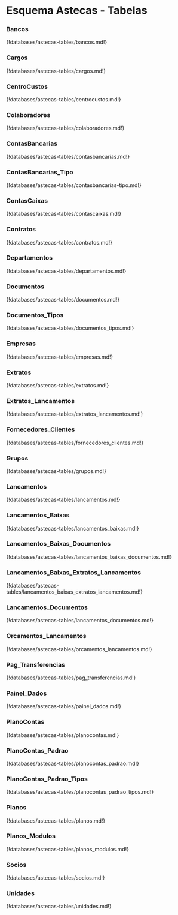 # Esquema Astecas - Tabelas
### Bancos

{!databases/astecas-tables/bancos.md!}

### Cargos

{!databases/astecas-tables/cargos.md!}

### CentroCustos

{!databases/astecas-tables/centrocustos.md!}

### Colaboradores

{!databases/astecas-tables/colaboradores.md!}

### ContasBancarias

{!databases/astecas-tables/contasbancarias.md!}

### ContasBancarias_Tipo

{!databases/astecas-tables/contasbancarias-tipo.md!}

### ContasCaixas

{!databases/astecas-tables/contascaixas.md!}

### Contratos

{!databases/astecas-tables/contratos.md!}

### Departamentos

{!databases/astecas-tables/departamentos.md!}

### Documentos

{!databases/astecas-tables/documentos.md!}

### Documentos_Tipos

{!databases/astecas-tables/documentos_tipos.md!}

### Empresas

{!databases/astecas-tables/empresas.md!}

### Extratos

{!databases/astecas-tables/extratos.md!}

### Extratos_Lancamentos

{!databases/astecas-tables/extratos_lancamentos.md!}

### Fornecedores_Clientes

{!databases/astecas-tables/fornecedores_clientes.md!}

### Grupos

{!databases/astecas-tables/grupos.md!}

### Lancamentos

{!databases/astecas-tables/lancamentos.md!}

### Lancamentos_Baixas

{!databases/astecas-tables/lancamentos_baixas.md!}

### Lancamentos_Baixas_Documentos

{!databases/astecas-tables/lancamentos_baixas_documentos.md!}

### Lancamentos_Baixas_Extratos_Lancamentos

{!databases/astecas-tables/lancamentos_baixas_extratos_lancamentos.md!}

### Lancamentos_Documentos

{!databases/astecas-tables/lancamentos_documentos.md!}

### Orcamentos_Lancamentos

{!databases/astecas-tables/orcamentos_lancamentos.md!}

### Pag_Transferencias

{!databases/astecas-tables/pag_transferencias.md!}

### Painel_Dados

{!databases/astecas-tables/painel_dados.md!}

### PlanoContas

{!databases/astecas-tables/planocontas.md!}

### PlanoContas_Padrao

{!databases/astecas-tables/planocontas_padrao.md!}

### PlanoContas_Padrao_Tipos

{!databases/astecas-tables/planocontas_padrao_tipos.md!}

### Planos

{!databases/astecas-tables/planos.md!}

### Planos_Modulos

{!databases/astecas-tables/planos_modulos.md!}

### Socios

{!databases/astecas-tables/socios.md!}

### Unidades

{!databases/astecas-tables/unidades.md!}